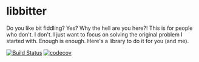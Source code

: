 # libbitter
Do you like bit fiddling? Yes? Why the hell are you here?!
This is for people who don't. I don't. I just want to focus on solving the original problem I started with.
Enough is enough. Here's a library to do it for you (and me).

[![Build Status](https://travis-ci.org/OMGtechy/libbitter.svg)](https://travis-ci.org/OMGtechy/libbitter)
[![codecov](https://codecov.io/gh/OMGtechy/libbitter/branch/master/graph/badge.svg)](https://codecov.io/gh/OMGtechy/libbitter)
